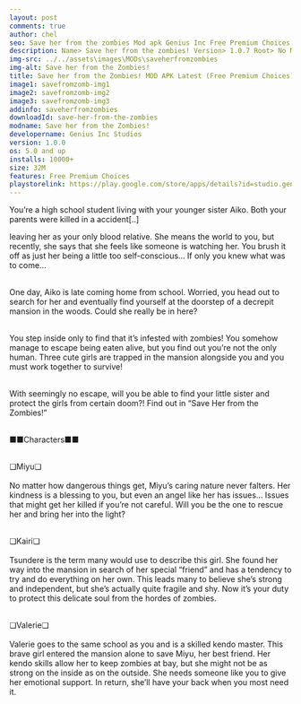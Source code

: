 ```yaml
---
layout: post
comments: true
author: chel
seo: Save her from the zombies Mod apk Genius Inc Free Premium Choices 
description: Name> Save her from the zombies! Version> 1.0.7 Root> No Mod features> Free Premium Choices Preview Tutorial Install> Install Steps> Download
img-src: ../../assets\images\MODs\saveherfromzombies
img-alt: Save her from the Zombies! 
title: Save her from the Zombies! MOD APK Latest (Free Premium Choices)
image1: savefromzomb-img1
image2: savefromzomb-img2
image3: savefromzomb-img3
addinfo: saveherfromzombies
downloadId: save-her-from-the-zombies
modname: Save her from the Zombies!
developername: Genius Inc Studios
version: 1.0.0
os: 5.0 and up
installs: 10000+
size: 32M
features: Free Premium Choices
playstorelink: https://play.google.com/store/apps/details?id=studio.genius.yashikizombie
---
```

<p>You’re a high school student living with your younger sister Aiko. Both your parents were killed in a accident[..]

leaving her as your only blood relative. She means the world to you, but recently, she says that she feels like someone is watching her. You brush it off as just her being a little too self-conscious… If only you knew what was to come...<br><br>

One day, Aiko is late coming home from school. Worried, you head out to search for her and eventually find yourself at the doorstep of a decrepit mansion in the woods. Could she really be in here?<br><br>

You step inside only to find that it’s infested with zombies! You somehow manage to escape being eaten alive, but you find out you’re not the only human. Three cute girls are trapped in the mansion alongside you and you must work together to survive!<br><br>

With seemingly no escape, will you be able to find your little sister and protect the girls from certain doom?! Find out in “Save Her from the Zombies!”<br><br>

■■Characters■■<br><br>

❏Miyu❏<br><br>
No matter how dangerous things get, Miyu’s caring nature never falters. Her kindness is a blessing to you, but even an angel like her has issues… Issues that might get her killed if you’re not careful. Will you be the one to rescue her and bring her into the light?<br><br>


❏Kairi❏<br><br>
Tsundere is the term many would use to describe this girl. She found her way into the mansion in search of her special “friend” and has a tendency to try and do everything on her own. This leads many to believe she’s strong and independent, but she’s actually quite fragile and shy. Now it’s your duty to protect this delicate soul from the hordes of zombies.<br><br>

❏Valerie❏<br><br>
Valerie goes to the same school as you and is a skilled kendo master. This brave girl entered the mansion alone to save Miyu, her best friend. Her kendo skills allow her to keep zombies at bay, but she might not be as strong on the inside as on the outside. She needs someone like you to give her emotional support. In return, she’ll have your back when you most need it.</p>